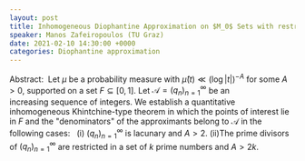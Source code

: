 ```yaml
---
layout: post
title: Inhomogeneous Diophantine Approximation on $M_0$ Sets with restricted denominators
speaker: Manos Zafeiropoulos (TU Graz)
date: 2021-02-10 14:30:00 +0000
categories: Diophantine approximation
---
```


Abstract:  Let $\mu$ be a probability measure with $\widehat{\mu}(t)\ll (\log |t|)^{-A}$ for some $A>0$, supported on a set $F\subseteq [0,1]$. Let $\mathcal{A}=(q_n)_{n=1}^{\infty}$ be an increasing sequence of integers. We establish a quantitative inhomogeneous Khintchine-type theorem in which the points of interest lie in $F$ and the "denominators" of the approximants belong to $\mathcal{A}$ in the following cases:  
(i) $(q_n)_{n=1}^{\infty}$ is lacunary and $A>2$.
(ii)The prime divisors of $(q_n)_{n=1}^{\infty}$ are restricted in a set of $k$ prime numbers and $A>2k$.
